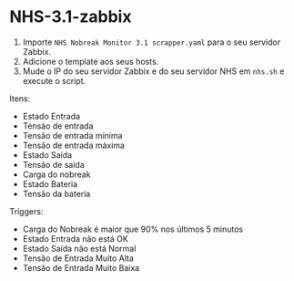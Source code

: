 # NHS-3.1-zabbix
 
1. Importe `NHS Nobreak Monitor 3.1 scrapper.yaml` para o seu servidor Zabbix.
2. Adicione o template aos seus hosts.
3. Mude o IP do seu servidor Zabbix e do seu servidor NHS em `nhs.sh` e execute o script.

Itens:
- Estado Entrada
- Tensão de entrada
- Tensão de entrada mínima
- Tensão de entrada máxima
- Estado Saída
- Tensão de saída
- Carga do nobreak
- Estado Bateria
- Tensão da bateria

Triggers:
- Carga do Nobreak é maior que 90% nos últimos 5 minutos
- Estado Entrada não está OK
- Estado Saída não está Normal
- Tensão de Entrada Muito Alta
- Tensão de Entrada Muito Baixa